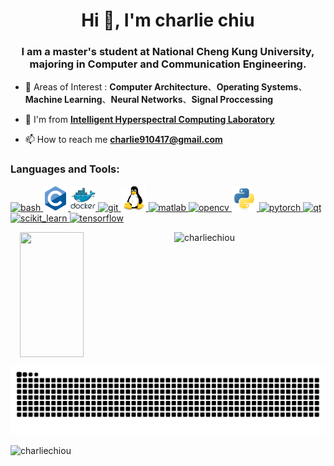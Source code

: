 <h1 align="center">Hi 👋, I'm charlie chiu</h1>
<h3 align="center">I am a master's student at National Cheng Kung University, <br> majoring in Computer and Communication Engineering.</h3>

- 🌱 Areas of Interest : **Computer Architecture**、**Operating Systems**、**Machine Learning**、**Neural Networks**、**Signal Proccessing**

- :microscope: I'm from [**Intelligent Hyperspectral Computing Laboratory**](https://sites.google.com/view/chiahsianglin/lab?authuser=0)

- 📫 How to reach me **charlie910417@gmail.com**

<p align="left">
</p>

<h3 align="left">Languages and Tools:</h3>
<p align="left"> <a href="https://www.gnu.org/software/bash/" target="_blank" rel="noreferrer"> <img src="https://www.vectorlogo.zone/logos/gnu_bash/gnu_bash-icon.svg" alt="bash" width="40" height="40"/> </a> <a href="https://www.cprogramming.com/" target="_blank" rel="noreferrer"> <img src="https://raw.githubusercontent.com/devicons/devicon/master/icons/c/c-original.svg" alt="c" width="40" height="40"/> </a> <a href="https://www.docker.com/" target="_blank" rel="noreferrer"> <img src="https://raw.githubusercontent.com/devicons/devicon/master/icons/docker/docker-original-wordmark.svg" alt="docker" width="40" height="40"/> </a> <a href="https://git-scm.com/" target="_blank" rel="noreferrer"> <img src="https://www.vectorlogo.zone/logos/git-scm/git-scm-icon.svg" alt="git" width="40" height="40"/> </a> <a href="https://www.linux.org/" target="_blank" rel="noreferrer"> <img src="https://raw.githubusercontent.com/devicons/devicon/master/icons/linux/linux-original.svg" alt="linux" width="40" height="40"/> </a> <a href="https://www.mathworks.com/" target="_blank" rel="noreferrer"> <img src="https://upload.wikimedia.org/wikipedia/commons/2/21/Matlab_Logo.png" alt="matlab" width="40" height="40"/> </a> <a href="https://opencv.org/" target="_blank" rel="noreferrer"> <img src="https://www.vectorlogo.zone/logos/opencv/opencv-icon.svg" alt="opencv" width="40" height="40"/> </a> <a href="https://www.python.org" target="_blank" rel="noreferrer"> <img src="https://raw.githubusercontent.com/devicons/devicon/master/icons/python/python-original.svg" alt="python" width="40" height="40"/> </a> <a href="https://pytorch.org/" target="_blank" rel="noreferrer"> <img src="https://www.vectorlogo.zone/logos/pytorch/pytorch-icon.svg" alt="pytorch" width="40" height="40"/> </a> <a href="https://www.qt.io/" target="_blank" rel="noreferrer"> <img src="https://upload.wikimedia.org/wikipedia/commons/0/0b/Qt_logo_2016.svg" alt="qt" width="40" height="40"/> </a> <a href="https://scikit-learn.org/" target="_blank" rel="noreferrer"> <img src="https://upload.wikimedia.org/wikipedia/commons/0/05/Scikit_learn_logo_small.svg" alt="scikit_learn" width="40" height="40"/> </a> <a href="https://www.tensorflow.org" target="_blank" rel="noreferrer"> <img src="https://www.vectorlogo.zone/logos/tensorflow/tensorflow-icon.svg" alt="tensorflow" width="40" height="40"/> </a> </p>

<div style="display: flex; justify-content: center; align-items: center; gap: 20px;">
    <img src="https://github.com/user-attachments/assets/ed46df7d-0e2f-4816-a178-7d099294f185" style="width: 45%; height: 200px; object-fit: cover;">
    <img src="https://github-readme-stats.vercel.app/api/top-langs?username=charliechiou&show_icons=true&locale=en&layout=compact" alt="charliechiou" style="width: 45%; height: 200px; object-fit: cover;">
</div>




<div align="center">

![snake gif](https://github.com/charliechiou/charliechiou/blob/output/github-snake.svg)

</div>

<p align="left"> <img src="https://komarev.com/ghpvc/?username=charliechiou&label=Profile%20views&color=brightgreen&style=for-the-badge" alt="charliechiou" /> </p>

